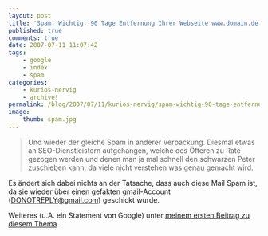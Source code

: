 ```yaml
---
layout: post
title: 'Spam: Wichtig: 90 Tage Entfernung Ihrer Webseite www.domain.de aus dem Google Index'
published: true
comments: true
date: 2007-07-11 11:07:42
tags:
    - google
    - index
    - spam
categories:
    - kurios-nervig
    - archive!
permalink: /blog/2007/07/11/kurios-nervig/spam-wichtig-90-tage-entfernung-ihrer-webseite-www-domain-de-aus-dem-google-index
image:
    thumb: spam.jpg
---
```

> Und wieder der gleiche Spam in anderer Verpackung. Diesmal etwas an SEO-Dienstleistern aufgehangen, 
> welche des Öfteren zu Rate gezogen werden und denen man ja mal schnell den schwarzen Peter zuschieben kann, 
> da viele nicht verstehen was genau gemacht wird.

Es ändert sich dabei nichts an der Tatsache, dass auch diese Mail Spam ist, da sie wieder über einen gefakten
 gmail-Account (DONOTREPLY@gmail.com) geschickt wurde.

Weiteres (u.A. ein Statement von Google) unter [meinem ersten Beitrag zu diesem Thema][1].

 [1]: /blog/2007/06/21/kurios-nervig/spam-entfernung-ihrer-webseite-aus-dem-google-index-von-donotreplygmailcom/ "Artikel zur Spam-Mail Entfernung ihrer Webseite aus dem Google Index in diesem Blog lesen"